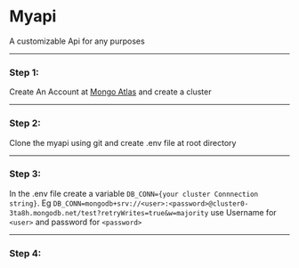 # Myapi
A customizable Api for any purposes
* * * * *

### Step 1:
Create An Account at [Mongo Atlas](https://www.mongodb.com/cloud/atlas) and create a cluster
*******
### Step 2:
Clone the myapi using git and create .env file at root directory
*******
### Step 3:
In the .env file create a variable `DB_CONN={your cluster Connnection string}`. Eg `DB_CONN=mongodb+srv://<user>:<password>@cluster0-3ta8h.mongodb.net/test?retryWrites=true&w=majority`  use Username for `<user>` and password for `<password>`
*******
### Step 4:
